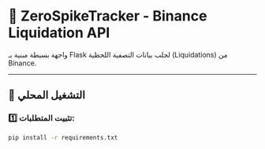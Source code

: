 # 🚀 ZeroSpikeTracker - Binance Liquidation API

واجهة بسيطة مبنية بـ Flask لجلب بيانات التصفية اللحظية (Liquidations) من Binance.

---

## 🚀 التشغيل المحلي

### 1️⃣ تثبيت المتطلبات:
```bash
pip install -r requirements.txt

